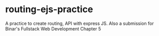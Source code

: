 # routing-ejs-practice
A practice to create routing, API with express JS. Also a submission for Binar's Fullstack Web Development Chapter 5

